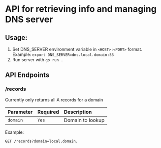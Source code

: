 # API for retrieving info and managing DNS server

## Usage:
1. Set DNS_SERVER environment variable in `<HOST>:<PORT>` format. Example: `export DNS_SERVER=dns.local.domain:53`
2. Run server with `go run .`

## API Endpoints
### /records
Currently only returns all A records for a domain

| Parameter | Required | Description |
| :--- | :--- | :--- |
| `domain` | `Yes` | Domain to lookup |

Example:
```http
GET /records?domain=local.domain.
```
